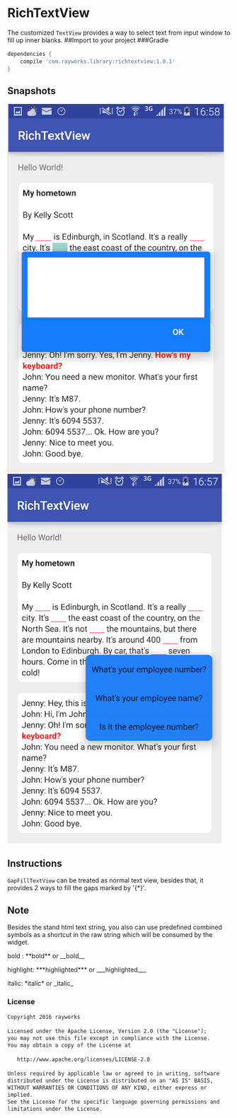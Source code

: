 # RichTextView
The customized ```TextView``` provides a way to select text from input window to fill up inner blanks.
##Import to your project
###Gradle
```groovy
dependencies {
    compile 'com.rayworks.library:richtextview:1.0.1'
}
```

## Snapshots
![Editor box](./style-editor.png)
![Popup list](./style-popup.png)

## Instructions
```GapFillTextView``` can be treated as normal text view, besides that, it provides 2 ways to fill the 
gaps marked by '{*}'.

## Note
Besides the stand html text string, you also can use predefined combined symbols as a shortcut in 
the raw string which will be consumed by the widget.

bold : \*\*bold\*\* or \_\_bold\_\_

highlight: \*\*\*highlighted\*\*\* or \_\_\_highlighted\_\_\_

italic: \*italic\* or \_italic\_
 
### License
```
Copyright 2016 rayworks

Licensed under the Apache License, Version 2.0 (the "License");
you may not use this file except in compliance with the License.
You may obtain a copy of the License at

   http://www.apache.org/licenses/LICENSE-2.0

Unless required by applicable law or agreed to in writing, software
distributed under the License is distributed on an "AS IS" BASIS,
WITHOUT WARRANTIES OR CONDITIONS OF ANY KIND, either express or implied.
See the License for the specific language governing permissions and
limitations under the License.
```